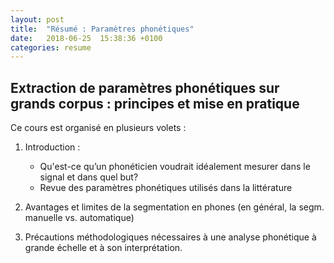 ```yaml
---
layout: post
title:  "Résumé : Paramètres phonétiques"
date:   2018-06-25  15:38:36 +0100
categories: resume
---
```


## Extraction de paramètres phonétiques sur grands corpus : principes et mise en pratique

Ce cours est organisé en plusieurs volets :  

1) Introduction : 
	 - Qu'est-ce qu’un phonéticien voudrait idéalement mesurer dans le signal et dans quel but? 
	 - Revue des paramètres phonétiques utilisés dans la littérature
	 
2) Avantages et limites de la segmentation en phones (en général, la segm. manuelle vs. automatique)

3) Précautions méthodologiques nécessaires à une analyse phonétique à grande échelle et à son interprétation.

